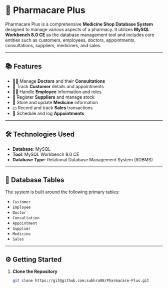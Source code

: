 # 💊 Pharmacare Plus

Pharmacare Plus is a comprehensive **Medicine Shop Database System** designed to manage various aspects of a pharmacy. It utilizes **MySQL Workbench 8.0 CE** as the database management tool and includes core entities such as customers, employees, doctors, appointments, consultations, suppliers, medicines, and sales.

---

## 📚 Features

- 🧑‍⚕️ Manage **Doctors** and their **Consultations**
- 🧍 Track **Customer** details and appointments
- 🧑‍💼 Handle **Employee** information and roles
- 🚚 Register **Suppliers** and manage stock
- 💊 Store and update **Medicine** information
- 💵 Record and track **Sales** transactions
- 📅 Schedule and log **Appointments**

---

## 🛠️ Technologies Used

- **Database**: MySQL
- **Tool**: MySQL Workbench 8.0 CE
- **Database Type**: Relational Database Management System (RDBMS)

---

## 🧱 Database Tables

The system is built around the following primary tables:

- `Customer`
- `Employee`
- `Doctor`
- `Consultation`
- `Appointment`
- `Supplier`
- `Medicine`
- `Sales`

---

## ⚙️ Getting Started

1. **Clone the Repository**
   ```bash
   git clone https://git@github.com:subhra98/Pharmacare-Plus.git

